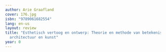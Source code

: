 ```yaml
---
author: Arie Graafland
cover: 176.jpg
isbn: "9789061682554"
lang: en-us
layout: review
title: "Esthetisch vertoog en ontwerp: Theorie en methode van betekenisverlening in
  architectuur en kunst"
year: 0
---
```

